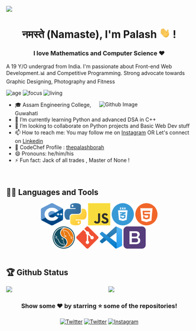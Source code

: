 ![](https://raw.githubusercontent.com/halfrost/halfrost/master/icons/header_.png)

<h1 align="center"> नमस्ते (Namaste), I'm Palash <img src="https://raw.githubusercontent.com/ABSphreak/ABSphreak/master/gifs/Hi.gif" width="30px"> ! </h1>

<h3 align="center">I love Mathematics and Computer Science ❤</h3>
  
A 19 Y/O undergrad from India. I'm passionate about Front-end Web Development.:bar_chart: and Competitive Programming. Strong advocate towards Graphic Designing, Photography and Fitness


![age](https://img.shields.io/badge/age-19-blue)
![focus](https://img.shields.io/badge/focus-FrontEnd-brightgreen)
![living](https://img.shields.io/badge/living-Assam-3c9)

<img width="50%" align="right" alt="Github Image" src="https://raw.githubusercontent.com/onimur/.github/master/.resources/git-header.svg" />


- 🎓 Assam Engineering College, Guwahati
- 🌱 I’m currently learning Python and advanced DSA in C++
- 👯 I’m looking to collaborate on Python projects and Basic Web Dev stuff
- 📫 How to reach me: You may follow me on [Instagram](https://www.instagram.com/thepalashborah) OR Let's connect on [Linkedin](https://www.linkedin.com/in/thepalashborah/)
- 💫 CodeChef Profile : [thepalashborah](https://www.codechef.com/users/thepalashborah)
- 😄 Pronouns: he/him/his
- ⚡ Fun fact: Jack of all trades , Master of None ! 
<br />


## 👨‍💻 Languages and Tools

<div align="center">
  
<img src="https://github.com/thepalashborah01/thepalashborah01/blob/main/c%2B%2B.png?raw=tru" height="60" width="60">
<img src="https://github.com/thepalashborah01/thepalashborah01/blob/main/python.png?raw=true" height="60" width="60">
<img src="https://github.com/thepalashborah01/thepalashborah01/blob/main/JS.png?raw=true" height="60" width="60">
<img src="https://github.com/thepalashborah01/thepalashborah01/blob/main/css.png?raw=tru" height="60" width="60">
<img src="https://github.com/thepalashborah01/thepalashborah01/blob/main/html.png?raw=true" height="60" width="60">


<br>

<img src="https://github.com/thepalashborah01/thepalashborah01/blob/main/sql.png?raw=true" height="60" width="60">
<img src="https://github.com/thepalashborah01/thepalashborah01/blob/main/git.png?raw=true" height="60" width="60">
<img src="https://github.com/thepalashborah01/thepalashborah01/blob/main/vs.png?raw=true" height="60" width="60">
<img src="https://github.com/thepalashborah01/thepalashborah01/blob/main/bootstrap.png?raw=true" height="60" width="60">

</div>

<br >

## 🏆 Github Status

<img  src="https://github-readme-stats.vercel.app/api?username=thepalashborah01&show_icons=true&hide_border=true&theme=dark" width="45%" align="right" >

<img  src="https://github-readme-streak-stats.herokuapp.com/?user=thepalashborah01&theme=dark" width="45%" >

<br>

<div align="center">


### Show some ❤️ by starring ⭐ some of the repositories!

<a href="https://twitter.com/thepalashborah" target="_blank"><img src="https://cdn2.iconfinder.com/data/icons/social-media-2199/64/social_media_isometric_6-twitter-512.png" height="80px" width="80px" alt="Twitter" align="center"></a>
<a href="https://www.linkedin.com/in/thepalashborah/" target="_blank"><img src="https://cdn2.iconfinder.com/data/icons/social-media-2199/64/social_media_isometric_14-linkedin-512.png" height="80px" width="80px" alt="Twitter" align="center"></a>
<a href="https://www.instagram.com/thepalashborah/" target="_blank"><img src="https://cdn2.iconfinder.com/data/icons/social-media-2199/64/social_media_isometric_3-instagram-1024.png" height="80px" width="80px" alt="Instagram" align="center"></a>




</div>


